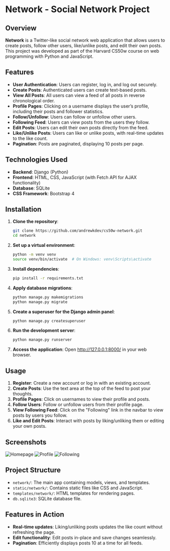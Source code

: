 # Network - Social Network Project

## Overview
**Network** is a Twitter-like social network web application that allows users to create posts, follow other users, like/unlike posts, and edit their own posts. This project was developed as part of the Harvard CS50w course on web programming with Python and JavaScript.

## Features
- **User Authentication**: Users can register, log in, and log out securely.
- **Create Posts**: Authenticated users can create text-based posts.
- **View All Posts**: All users can view a feed of all posts in reverse chronological order.
- **Profile Pages**: Clicking on a username displays the user’s profile, including their posts and follower statistics.
- **Follow/Unfollow**: Users can follow or unfollow other users.
- **Following Feed**: Users can view posts from the users they follow.
- **Edit Posts**: Users can edit their own posts directly from the feed.
- **Like/Unlike Posts**: Users can like or unlike posts, with real-time updates to the like count.
- **Pagination**: Posts are paginated, displaying 10 posts per page.

## Technologies Used
- **Backend**: Django (Python)
- **Frontend**: HTML, CSS, JavaScript (with Fetch API for AJAX functionality)
- **Database**: SQLite
- **CSS Framework**: Bootstrap 4

## Installation
1. **Clone the repository**:
   ```bash
   git clone https://github.com/andrewkdev/cs50w-network.git
   cd network
   ```
2. **Set up a virtual environment**:
   ```bash
   python -m venv venv
   source venv/bin/activate  # On Windows: venv\Scripts\activate
   ```
3. **Install dependencies**:
   ```bash
   pip install -r requirements.txt
   ```
4. **Apply database migrations**:
   ```bash
   python manage.py makemigrations
   python manage.py migrate
   ```
5. **Create a superuser for the Django admin panel**:
   ```bash
   python manage.py createsuperuser
   ```
6. **Run the development server**:
   ```bash
   python manage.py runserver
   ```
7. **Access the application**: Open http://127.0.0.1:8000/ in your web browser.

## Usage
1. **Register**: Create a new account or log in with an existing account.
2. **Create Posts**: Use the text area at the top of the feed to post your thoughts.
3. **Profile Pages**: Click on usernames to view their profile and posts.
4. **Follow Users**: Follow or unfollow users from their profile page.
5. **View Following Feed**: Click on the "Following" link in the navbar to view posts by users you follow.
6. **Like and Edit Posts**: Interact with posts by liking/unliking them or editing your own posts.

## Screenshots
![Homepage](https://github.com/user-attachments/assets/493c3879-9a0d-479d-a4b3-2ff899ec1d3f)
![Profile](https://github.com/user-attachments/assets/fd0d00b4-e296-4f81-b9cc-d2905fb8c6a0)
![Following](https://github.com/user-attachments/assets/70610bf5-848e-4e30-8ad1-3e92fe235f0a)

## Project Structure
- `network/`: The main app containing models, views, and templates.
- `static/network/`: Contains static files like CSS and JavaScript.
- `templates/network/`: HTML templates for rendering pages.
- `db.sqlite3`: SQLite database file.

## Features in Action
- **Real-time updates**: Liking/unliking posts updates the like count without refreshing the page.
- **Edit functionality**: Edit posts in-place and save changes seamlessly.
- **Pagination**: Efficiently displays posts 10 at a time for all feeds.
